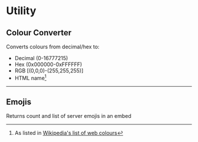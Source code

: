 # Utility

## Colour Converter

Converts colours from decimal/hex to:
- Decimal (0-16777215)
- Hex (0x000000-0xFFFFFF)
- RGB [(0,0,0)-(255,255,255)]
- HTML name[^1]

---

## Emojis

Returns count and list of server emojis in an embed

[^1]: As listed in [Wikipedia's list of web colours](https://en.wikipedia.org/wiki/Web_colors)
